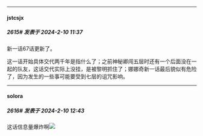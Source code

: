 
*****

####  jstcsjx  
##### 2615#       发表于 2024-2-10 11:37

新一话67话更新了。

这一话开始具体交代两千年是指什么了；之前神秘卿闯五层时还有一个后面没在一起的队友，这话交代实际上没挂，是被黎明抓住了；娜娜奇新一话最后貌似有危险了，因为发生的一些事可能要受到七层的诅咒影响。


*****

####  solora  
##### 2616#       发表于 2024-2-10 12:43

这话信息量爆炸啊<img src="https://static.saraba1st.com/image/smiley/face2017/037.png" referrerpolicy="no-referrer">


